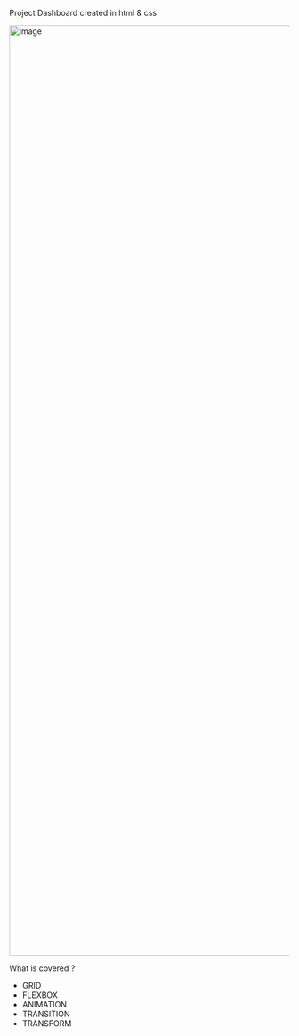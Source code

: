 Project Dashboard created in html & css

<img width="1668" alt="image" src="https://github.com/user-attachments/assets/ce322aaa-15a5-4b58-97ff-5d90a16b6665" />

What is covered ?
- GRID
- FLEXBOX
- ANIMATION
- TRANSITION
- TRANSFORM
